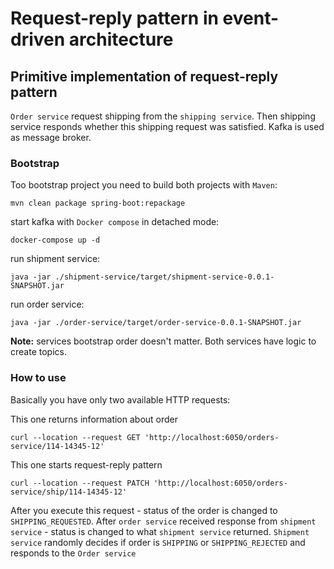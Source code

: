# Request-reply pattern in event-driven architecture

## Primitive implementation of request-reply pattern

`Order service` request shipping from the `shipping service`. Then shipping service responds whether this shipping
request was satisfied.
Kafka is used as message broker.

### Bootstrap

Too bootstrap project you need to build both projects with `Maven`:

    mvn clean package spring-boot:repackage

start kafka with `Docker compose` in detached mode:

    docker-compose up -d

run shipment service:

    java -jar ./shipment-service/target/shipment-service-0.0.1-SNAPSHOT.jar 

run order service:

    java -jar ./order-service/target/order-service-0.0.1-SNAPSHOT.jar

**Note:** services bootstrap order doesn't matter. Both services have logic to create topics.

### How to use

Basically you have only two available HTTP requests:

This one returns information about order

    curl --location --request GET 'http://localhost:6050/orders-service/114-14345-12'

This one starts request-reply pattern

    curl --location --request PATCH 'http://localhost:6050/orders-service/ship/114-14345-12'

After you execute this request - status of the order is changed to `SHIPPING_REQUESTED`. After `order service` received
response
from `shipment service` - status is changed to what `shipment service` returned.
`Shipment service` randomly decides if order is `SHIPPING` or `SHIPPING_REJECTED` and responds to the `Order service`

